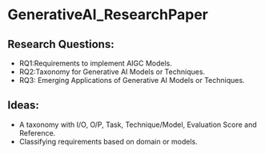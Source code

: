 # GenerativeAI_ResearchPaper

## Research Questions:
- RQ1:Requirements to implement AIGC Models.
- RQ2:Taxonomy for Generative AI Models or Techniques.
- RQ3: Emerging Applications of Generative AI Models or Techniques.

## Ideas:
- A taxonomy with I/O, O/P, Task, Technique/Model, Evaluation Score and Reference.
- Classifying requirements based on domain or models.
